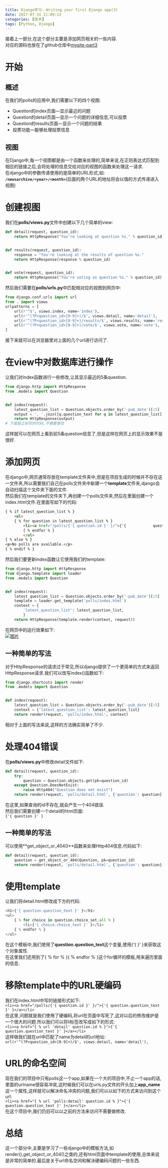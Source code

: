 ```yaml
---
title: Django学习--Writing your first Django app(3)
date: 2017-07-31 11:09:13
categories: [技术]
tags: [Python, Django]
---
```

接着上一部分,在这个部分主要是添加网页相关的一些内容.  
对应的源码也放在了github仓库中[mysite-part3](https://github.com/TangMisaka23001/mysite/tree/part3)

[](#开始 "开始")开始
==============

[](#概述 "概述")概述
--------------

在我们的polls的应用中,我们需要以下的四个视图:

*   Question的index页面—显示最近的问题
*   Question的detail页面—显示一个问题的详细信息,可以投票
*   Question的results页面—显示一个问题的结果
*   投票功能—能够处理投票信息
<!-- more -->
[](#视图 "视图")视图
--------------

在Django中,每一个视图都是由一个函数来处理的,简单来说,在正则表达式匹配到相应的链接之后,会将处理的信息交给对应的视图的函数来处理这一请求.  
在django中的参数传递使用的是简单的URL形式,如: **`/newsarchive/<year>/<month>`**(后面的两个URL的地址将会以值的方式传递进入视图)

[](#创建视图 "创建视图")创建视图
====================

我们在**polls/views.py**文件中创建以下几个简单的view:  
```python
def detail(request, question_id):    
    return HttpResponse("You're looking at question %s." % question_id)


def results(request, question_id):    
    response = "You're looking at the results of question %s."    
    return HttpResponse(response % question_id)


def vote(request, question_id):    
    return HttpResponse("You're voting on question %s." % question_id)
```
然后我们需要在**polls/urls.py**中匹配相对应的视图到网页中:  
```python
from django.conf.urls import url
from . import views
urlpatterns = [    
    url(r'^$', views.index, name='index'),    
    url(r'^(?P<question_id>[0-9]+)/$', views.detail, name='detail'),    
    url(r'^(?P<question_id>[0-9]+)/results/$', views.results, name='results'),    
    url(r'^(?P<question_id>[0-9]+)/vote/$', views.vote, name='vote'),
]
```
接下来就可以在浏览器里对上面的几个url进行访问了.

[](#在view中对数据库进行操作 "在view中对数据库进行操作")在view中对数据库进行操作
==================================================

让我们对index函数进行一些修改,让其显示最近的5条question.  
```python
from django.http import HttpResponse
from .models import Question


def index(request):    
    latest_question_list = Question.objects.order_by('-pub_date')[:5]    
    output = ', '.join([q.question_text for q in latest_question_list])    
    return HttpResponse(output)
# 下面是之前写的代码,不需要更改
```
这样就可以在网页上看到前5条question信息了,但是这样在网页上的显示效果不是很好.

[](#添加网页 "添加网页")添加网页
====================

在django中,网页通常存放在template文件夹中,但是在项目生成的时候并不存在这一文件夹,所以需要我们自己在polls文件夹中新建一个**template**文件夹,django会自动扫描这个文件夹下面的文件.  
然后我们在template的文件夹下,再创建一个polls文件夹,然后在里面创建一个index.html文件.在里面写如下的代码:  
```html
{ % if latest_question_list % }    
    <ul>    
    { % for question in latest_question_list % }        
        <li><a href="/polls/{'{ question.id }' }/">{'{            question.question_text }' }</a></li>    
        { % endfor % }    
        </ul>
{ % else % }    
<p>No polls are available.</p>
{ % endif % }
```
然后我们要更新index函数让它使用我们的template:  

```python
from django.http import HttpResponse
from django.template import loader
from .models import Question


def index(request):    
    latest_question_list = Question.objects.order_by('-pub_date')[:5]    
    template = loader.get_template('polls/index.html')    
    context = {        
        'latest_question_list': latest_question_list,    
        }    
    return HttpResponse(template.render(context, request))
```

在网页中的运行效果如下:  
[![图片](http://misakatang.oss-cn-beijing.aliyuncs.com/201707314.jpg)](http://misakatang.oss-cn-beijing.aliyuncs.com/201707314.jpg "图片")

[](#一种简单的写法 "一种简单的写法")一种简单的写法
-----------------------------

对于HttpResponse的请求过于常见,所以django提供了一个更简单的方式来返回HttpResponse请求.我们可以改写index()函数如下:  
```python
from django.shortcuts import render
from .models import Question


def index(request):    
    latest_question_list = Question.objects.order_by('-pub_date')[:5]    
    context = {'latest_question_list': latest_question_list}    
    return render(request, 'polls/index.html', context)
```
相对于上面的写法来说,这样的方法确实简单了不少.

[](#处理404错误 "处理404错误")处理404错误
=============================

在**polls/views.py**中修改detail文件如下:  
```python
def detail(request, question_id):    
    try:        
        question = Question.objects.get(pk=question_id)    
    except Question.DoesNotExist:        
        raise Http404("Question does not exist")    
    return render(request, 'polls/detail.html', {'question': question})
```
在这里,如果查询的id不存在,就会产生一个404错误.  
然后我们需要创建一个detail的html页面:  
`{'{ question }' }`

[](#一种简单的写法-1 "一种简单的写法")一种简单的写法
-------------------------------

可以使用**get\_object\_or_404()**函数来处理Http404信息.代码如下:  
```python
def detail(request, question_id):    
    question = get_object_or_404(Question, pk=question_id)    
    return render(request, 'polls/detail.html', {'question': question})
```

[](#使用template "使用template")使用template
======================================

让我们将detail.html修改成下方的代码:  
```python
<h1>{'{ question.question_text }' }</h1>
<ul>
    { % for choice in question.choice_set.all % }    
        <li>{'{ choice.choice_text }' }</li>
    { % endfor % }
</ul>
```
在这个模板中,我们使用了**question.question_text**这个变量,使用{‘{ }’ }来获取这个对象属性.  
在这里我们还用到了{ % for % }{ % endfor % }这个for循环的模板,用来遍历里面的信息.

[](#移除template中的URL硬编码 "移除template中的URL硬编码")移除template中的URL硬编码
==============================================================

我们在index.html中写的链接形式如下:  
`<li><a href="/polls/{'{ question.id }' }/">{'{ question.question_text }' }</a></li>`  
在这里,问题就是我们使用了硬编码,将url在页面中写死了,这对以后的修改维护是一个很大的问题.所以我们可以将li标签改写成如下的形式:  
`<li><a href="{ % url 'detail' question.id % }">{'{ question.question_text }' }</a></li>`  
这样做我们就在url中匹配了name为detail的url地址:  
`url(r'^(?P<question_id>[0-9]+)/$', views.detail, name='detail'),`

[](#URL的命名空间 "URL的命名空间")URL的命名空间
================================

现在我们的项目中只有polls这一个app,如果在一个大的项目中,不止一个app的话,里面的urlname很容易冲突,这时候我们可以在urls.py文件的开头加上**app_name**这一个属性,这样就可以解决命名冲突的问题,我们可以以如下的方式来访问到这个url:  
`<li><a href="{ % url 'polls:detail' question.id % }">{'{ question.question_text }' }</a></li>`  
在这个项目中,我们仍旧可以以之前的方法来访问不需要做修改.

[](#总结 "总结")总结
==============

这一个部分中,主要是学习了一些django中的模板方法,如render(),get\_object\_or_404()之类的,还有html页面中template的使用,总体来说是非常的简单的.最后是关于url命名空间和解决硬编码问题的一些东西.